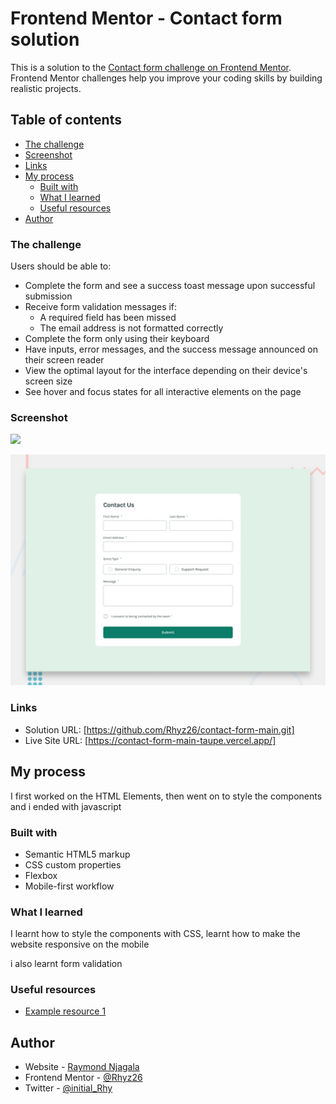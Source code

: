 # Frontend Mentor - Contact form solution

This is a solution to the [Contact form challenge on Frontend Mentor](https://www.frontendmentor.io/challenges/contact-form--G-hYlqKJj). Frontend Mentor challenges help you improve your coding skills by building realistic projects. 

## Table of contents

  - [The challenge](#the-challenge)
  - [Screenshot](#screenshot)
  - [Links](#links)
- [My process](#my-process)
  - [Built with](#built-with)
  - [What I learned](#what-i-learned)
  - [Useful resources](#useful-resources)
- [Author](#author)



### The challenge

Users should be able to:

- Complete the form and see a success toast message upon successful submission
- Receive form validation messages if:
  - A required field has been missed
  - The email address is not formatted correctly
- Complete the form only using their keyboard
- Have inputs, error messages, and the success message announced on their screen reader
- View the optimal layout for the interface depending on their device's screen size
- See hover and focus states for all interactive elements on the page

### Screenshot

![](./screenshot.jpg)


![Design preview for the Contact form coding challenge](./design/desktop-preview.jpg)

### Links

- Solution URL: [https://github.com/Rhyz26/contact-form-main.git]
- Live Site URL: [https://contact-form-main-taupe.vercel.app/]

## My process

I first worked on the HTML Elements, then went on to style the components and i ended with javascript

### Built with

- Semantic HTML5 markup
- CSS custom properties
- Flexbox
- Mobile-first workflow



### What I learned
I learnt how to style the components with CSS, learnt how to make the website responsive on the mobile

i also learnt form validation



### Useful resources

- [Example resource 1](https://www.w3schools.com) 

## Author

- Website - [Raymond Njagala]( https://personal-portfolio-web-cyan.vercel.app/
)
- Frontend Mentor - [@Rhyz26](https://www.frontendmentor.io/profile/yourusername)
- Twitter - [@initial_Rhy](https://twitter.com/Initial_Rhy)
